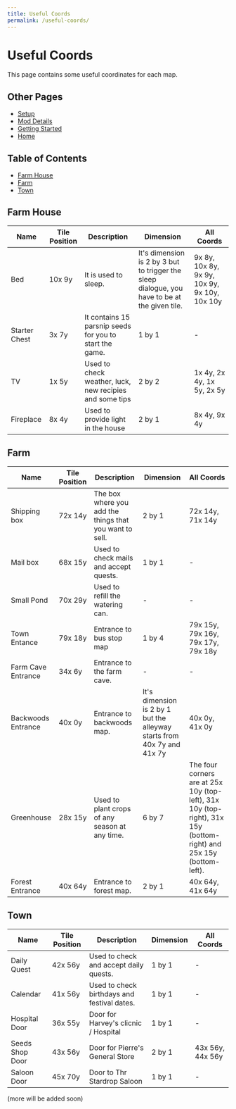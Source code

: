 ```yaml
---
title: Useful Coords
permalink: /useful-coords/
---
```


# Useful Coords

This page contains some useful coordinates for each map.

## Other Pages

- [Setup](/setup)
- [Mod Details](/mod-details)
- [Getting Started](/getting-started)
- [Home](/)

## Table of Contents

- [Farm House](#farm-house)
- [Farm](#farm)
- [Town](#town)

## Farm House

| Name | Tile Position | Description | Dimension | All Coords |
| ---- | ------------- | ----------- | --------- | ---------- |
| Bed | 10x 9y | It is used to sleep.|  It's dimension is 2 by 3 but to trigger the sleep dialogue, you have to be at the given tile. | 9x 8y, 10x 8y, 9x 9y, 10x 9y, 9x 10y, 10x 10y |
| Starter Chest | 3x 7y | It contains 15 parsnip seeds for you to start the game. | 1 by 1 | - |
| TV | 1x 5y | Used to check weather, luck, new recipies and some tips | 2 by 2 | 1x 4y, 2x 4y, 1x 5y, 2x 5y |
| Fireplace | 8x 4y | Used to provide light in the house | 2 by 1 | 8x 4y, 9x 4y |

## Farm

| Name | Tile Position | Description | Dimension | All Coords |
| ---- | ------------- | ----------- | --------- | ---------- |
|Shipping box | 72x 14y | The box where you add the things that you want to sell. | 2 by 1 | 72x 14y, 71x 14y |
| Mail box | 68x 15y | Used to check mails and accept quests. | 1 by 1 | - |
| Small Pond  | 70x 29y | Used to refill the watering can. | - | - |
| Town Entance | 79x 18y | Entrance to bus stop map | 1 by 4 | 79x 15y, 79x 16y, 79x 17y, 79x 18y |
| Farm Cave Entrance | 34x 6y | Entrance to the farm cave. | - | - |
| Backwoods Entrance | 40x 0y | Entrance to backwoods map. | It's dimension is 2 by 1 but the alleyway starts from 40x 7y and 41x 7y | 40x 0y, 41x 0y |
| Greenhouse | 28x 15y | Used to plant crops of any season at any time. | 6 by 7 | The four corners are at 25x 10y (top-left), 31x 10y (top-right), 31x 15y (bottom-right) and 25x 15y (bottom-left). |
| Forest Entrance | 40x 64y | Entrance to forest map. | 2 by 1 | 40x 64y, 41x 64y |

## Town

| Name | Tile Position | Description | Dimension | All Coords |
| ---- | ------------- | ----------- | --------- | ---------- |
| Daily Quest | 42x 56y | Used to check and accept daily quests. | 1 by 1 | - |
| Calendar | 41x 56y | Used to check birthdays and festival dates. | 1 by 1 | - |
| Hospital Door | 36x 55y | Door for Harvey's clicnic / Hospital | 1 by 1 | - |
| Seeds Shop Door | 43x 56y | Door for Pierre's General Store | 2 by 1 | 43x 56y, 44x 56y |
| Saloon Door | 45x 70y | Door to Thr Stardrop Saloon | 1 by 1 | - |

(more will be added soon)